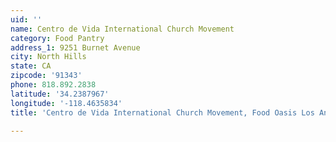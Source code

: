 ```yaml
---
uid: ''
name: Centro de Vida International Church Movement
category: Food Pantry
address_1: 9251 Burnet Avenue
city: North Hills
state: CA
zipcode: '91343'
phone: 818.892.2838
latitude: '34.2387967'
longitude: '-118.4635834'
title: 'Centro de Vida International Church Movement, Food Oasis Los Angeles'

---
```

